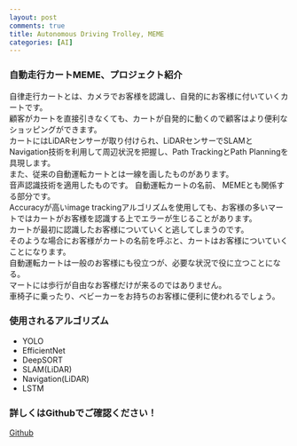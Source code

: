 ```yaml
---
layout: post
comments: true
title: Autonomous Driving Trolley, MEME
categories: [AI]
---
```


### 自動走行カートMEME、プロジェクト紹介  
自律走行カートとは、カメラでお客様を認識し、自発的にお客様に付いていくカートです。  
顧客がカートを直接引きなくても、カートが自発的に動くので顧客はより便利なショッピングができます。  
カートにはLiDARセンサーが取り付けられ、LiDARセンサーでSLAMとNavigation技術を利用して周辺状況を把握し、Path  TrackingとPath  Planningを具現します。  
また、従来の自動運転カートとは一線を画したものがあります。  
音声認識技術を適用したものです。 自動運転カートの名前、  MEMEとも関係する部分です。  
Accuracyが高いimage trackingアルゴリズムを使用しても、お客様の多いマートではカートがお客様を認識する上でエラーが生じることがあります。  
カートが最初に認識したお客様についていくと逃してしまうのです。  
そのような場合にお客様がカートの名前を呼ぶと、カートはお客様についていくことになります。  
自動運転カートは一般のお客様にも役立つが、必要な状況で役に立つことになる。  
マートには歩行が自由なお客様だけが来るのではありません。  
車椅子に乗ったり、ベビーカーをお持ちのお客様に便利に使われるでしょう。  

### 使用されるアルゴリズム
*   YOLO
*   EfficientNet
*   DeepSORT
*   SLAM(LiDAR)
*   Navigation(LiDAR)
*   LSTM

### 詳しくはGithubでご確認ください！
[Github](https://github.com/cwkim0314/Autonomous-Driving-Trolley-MEME)

